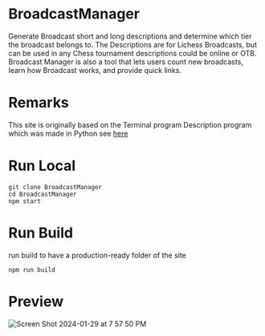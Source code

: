 # BroadcastManager
Generate Broadcast short and long descriptions and determine which tier the broadcast belongs to. The Descriptions are for Lichess Broadcasts, but can be used in any Chess tournament descriptions could be online or OTB. 
Broadcast Manager is also a tool that lets users count new broadcasts, learn how Broadcast works, and provide quick links.

# Remarks

This site is originally based on the Terminal program Description program which was made in Python see [here](https://github.com/jalpp/BroadcastDescGenerator)

# Run Local

```
git clone BroadcastManager
cd BroadcastManager
npm start
```

# Run Build

run build to have a production-ready folder of the site

```
npm run build 

```

# Preview
![Screen Shot 2024-01-29 at 7 57 50 PM](https://github.com/jalpp/BroadcastManager/assets/92553013/5bf2c063-f304-42d9-ab04-9ec12526d238)









